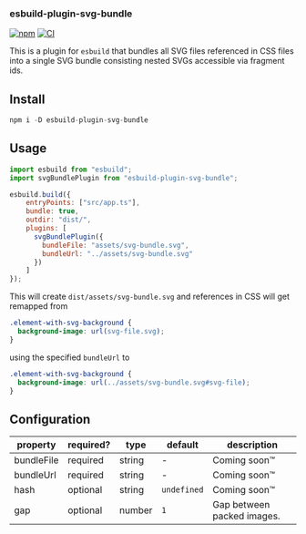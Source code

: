 ### esbuild-plugin-svg-bundle

[![npm](https://img.shields.io/npm/v/esbuild-plugin-svg-bundle)](https://www.npmjs.com/package/esbuild-plugin-svg-bundle)
[![CI](https://github.com/tim-we/esbuild-plugin-svg-bundle/actions/workflows/build.yml/badge.svg)](https://github.com/tim-we/esbuild-plugin-svg-bundle/actions/workflows/build.yml)

This is a plugin for `esbuild` that bundles all SVG files referenced in CSS files into a single SVG bundle consisting nested SVGs accessible via fragment ids.

## Install

```js
npm i -D esbuild-plugin-svg-bundle
```

## Usage

```js
import esbuild from "esbuild";
import svgBundlePlugin from "esbuild-plugin-svg-bundle";

esbuild.build({
    entryPoints: ["src/app.ts"],
    bundle: true,
    outdir: "dist/",
    plugins: [
      svgBundlePlugin({
        bundleFile: "assets/svg-bundle.svg",
        bundleUrl: "../assets/svg-bundle.svg"
      })
    ]
});
```

This will create `dist/assets/svg-bundle.svg` and references in CSS will get remapped from

```css
.element-with-svg-background {
  background-image: url(svg-file.svg);
}
```

using the specified `bundleUrl` to

```css
.element-with-svg-background {
  background-image: url(../assets/svg-bundle.svg#svg-file);
}
```

## Configuration

| property | required? | type | default | description |
| - | - | - | - | - |
| bundleFile | required | string | - | Coming soon™ |
| bundleUrl | required | string | - | Coming soon™ |
| hash | optional | string | `undefined` | Coming soon™ |
| gap | optional | number | `1` | Gap between packed images. |
